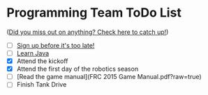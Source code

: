 Programming Team ToDo List
==========================

([Did you miss out on anything? Check here to catch up!](archive/index.md))

- [ ] [Sign up before it's too late!](https://my.usfirst.org/stims/)
- [ ] [Learn Java](https://github.com/owatonnarobotics/ToDo/issues/3)
- [X] Attend the kickoff
- [X] Attend the first day of the robotics season
- [ ] [Read the game manual](FRC 2015 Game Manual.pdf?raw=true)
- [ ] Finish Tank Drive
